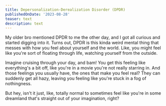 ```yaml
---
title: Depersonalization-Derealization Disorder (DPDR)
publishedOnDate: '2023-08-28'
teaser: text
description: text
---
```


My older bro mentioned DPDR to me the other day, and I got all curious and started digging into it. Turns out, DPDR is this kinda weird mental thing that messes with how you feel about yourself and the world. Like, you might feel like you're sort of floating through life, watching yourself from the outside.

Imagine cruising through your day, and bam! You get this feeling like everything's a bit off, like you're in a movie you're not really starring in. And those feelings you usually have, the ones that make you feel real? They can suddenly get all hazy, leaving you feeling like you're stuck in a fog of nothingness.

But hey, isn't it just, like, totally normal to sometimes feel like you're in some dreamland that's straight out of your imagination, right?
